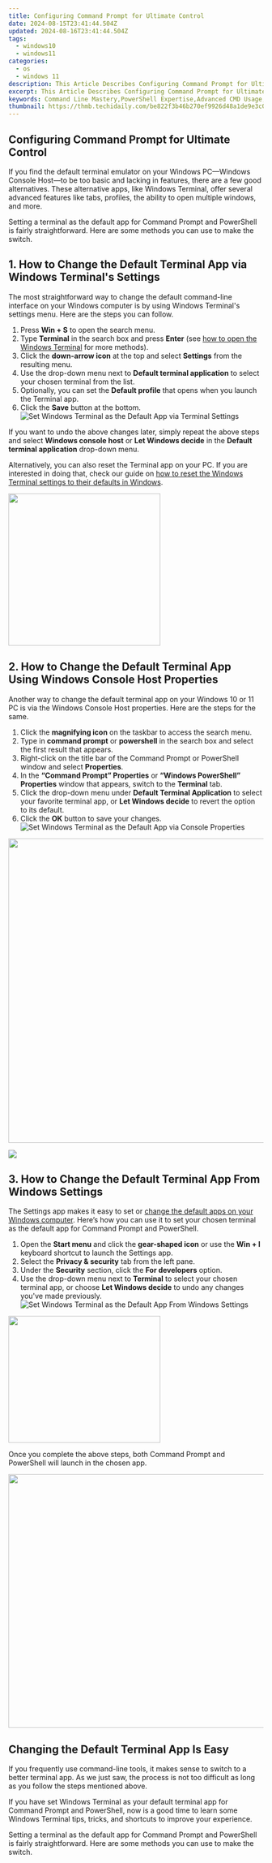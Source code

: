 ```yaml
---
title: Configuring Command Prompt for Ultimate Control
date: 2024-08-15T23:41:44.504Z
updated: 2024-08-16T23:41:44.504Z
tags:
  - windows10
  - windows11
categories:
  - os
  - windows 11
description: This Article Describes Configuring Command Prompt for Ultimate Control
excerpt: This Article Describes Configuring Command Prompt for Ultimate Control
keywords: Command Line Mastery,PowerShell Expertise,Advanced CMD Usage,Command Prompt Tips,Terminal Optimization,System Configuration Pro,Ultimate Command Guide
thumbnail: https://thmb.techidaily.com/be822f3b46b270ef9926d48a1de9e3c012d7d2f35db231a8565a98612ff678d9.jpg
---
```


## Configuring Command Prompt for Ultimate Control

 If you find the default terminal emulator on your Windows PC—Windows Console Host—to be too basic and lacking in features, there are a few good alternatives. These alternative apps, like Windows Terminal, offer several advanced features like tabs, profiles, the ability to open multiple windows, and more.

 Setting a terminal as the default app for Command Prompt and PowerShell is fairly straightforward. Here are some methods you can use to make the switch.

## 1\. How to Change the Default Terminal App via Windows Terminal's Settings

 The most straightforward way to change the default command-line interface on your Windows computer is by using Windows Terminal's settings menu. Here are the steps you can follow.

1. Press **Win + S** to open the search menu.
2. Type **Terminal** in the search box and press **Enter** (see [how to open the Windows Terminal](https://www.makeuseof.com/windows-11-open-windows-terminal/) for more methods).
3. Click the **down-arrow icon** at the top and select **Settings** from the resulting menu.
4. Use the drop-down menu next to **Default terminal application** to select your chosen terminal from the list.
5. Optionally, you can set the **Default profile** that opens when you launch the Terminal app.
6. Click the **Save** button at the bottom.  
![Set Windows Terminal as the Default App via Terminal Settings](https://static1.makeuseofimages.com/wordpress/wp-content/uploads/2023/07/set-windows-terminal-as-the-default-app-via-terminal-settings.jpg)

 If you want to undo the above changes later, simply repeat the above steps and select **Windows console host** or **Let Windows decide** in the **Default terminal application** drop-down menu.

 Alternatively, you can also reset the Terminal app on your PC. If you are interested in doing that, check our guide on [how to reset the Windows Terminal settings to their defaults in Windows](https://www.makeuseof.com/windows-11-reset-terminal-settings/).

<!-- affiliate ads begin -->
<a href="https://coinrule.sjv.io/c/5597632/1958374/18409" target="_top" id="1958374"><img src="//a.impactradius-go.com/display-ad/18409-1958374" border="0" alt="" width="300" height="300"/></a><img height="0" width="0" src="https://imp.pxf.io/i/5597632/1958374/18409" style="position:absolute;visibility:hidden;" border="0" />
<!-- affiliate ads end -->
## 2\. How to Change the Default Terminal App Using Windows Console Host Properties

 Another way to change the default terminal app on your Windows 10 or 11 PC is via the Windows Console Host properties. Here are the steps for the same.

1. Click the **magnifying icon** on the taskbar to access the search menu.
2. Type in **command prompt** or **powershell** in the search box and select the first result that appears.
3. Right-click on the title bar of the Command Prompt or PowerShell window and select **Properties**.
4. In the **“Command Prompt” Properties** or **“Windows PowerShell” Properties** window that appears, switch to the **Terminal** tab.
5. Click the drop-down menu under **Default Terminal Application** to select your favorite terminal app, or **Let Windows decide** to revert the option to its default.
6. Click the **OK** button to save your changes.  
![Set Windows Terminal as the Default App via Console Properties](https://static1.makeuseofimages.com/wordpress/wp-content/uploads/2023/07/set-windows-terminal-as-the-default-app-via-console-properties.jpg)
<!-- affiliate ads begin -->
<a href="https://appsumo.8odi.net/c/5597632/2082541/7443" target="_top" id="2082541"><img src="//a.impactradius-go.com/display-ad/7443-2082541" border="0" alt="" width="1200" height="600"/></a><img height="0" width="0" src="https://appsumo.8odi.net/i/5597632/2082541/7443" style="position:absolute;visibility:hidden;" border="0" />
<!-- affiliate ads end -->

<!-- affiliate ads begin -->
<a href="https://shop.copernic.com/order/checkout.php?PRODS=41033095&QTY=1&AFFILIATE=108875&CART=1"><img src="https://secure.2checkout.com/images/merchant/8d30aa96e72440759f74bd2306c1fa3d/Copernic-2023-Affiliate-728x90-Advanced-3YR.png" border="0"></a>
<!-- affiliate ads end -->
## 3\. How to Change the Default Terminal App From Windows Settings

 The Settings app makes it easy to set or [change the default apps on your Windows computer](https://www.makeuseof.com/change-windows-11-default-apps/). Here’s how you can use it to set your chosen terminal as the default app for Command Prompt and PowerShell.

1. Open the **Start menu** and click the **gear-shaped icon** or use the **Win + I** keyboard shortcut to launch the Settings app.
2. Select the **Privacy & security** tab from the left pane.
3. Under the **Security** section, click the **For developers** option.
4. Use the drop-down menu next to **Terminal** to select your chosen terminal app, or choose **Let Windows decide** to undo any changes you've made previously.  
![Set Windows Terminal as the Default App From Windows Settings](https://static1.makeuseofimages.com/wordpress/wp-content/uploads/2023/07/set-windows-terminal-as-the-default-app-from-windows-settings.jpg)
<!-- affiliate ads begin -->
<a href="https://printrendy.pxf.io/c/5597632/1453720/17020" target="_top" id="1453720"><img src="//a.impactradius-go.com/display-ad/17020-1453720" border="0" alt="" width="300" height="250"/></a><img height="0" width="0" src="https://imp.pxf.io/i/5597632/1453720/17020" style="position:absolute;visibility:hidden;" border="0" />
<!-- affiliate ads end -->

 Once you complete the above steps, both Command Prompt and PowerShell will launch in the chosen app.

<!-- affiliate ads begin -->
<a href="https://appsumo.8odi.net/c/5597632/2087407/7443" target="_top" id="2087407"><img src="//a.impactradius-go.com/display-ad/7443-2087407" border="0" alt="" width="600" height="500"/></a><img height="0" width="0" src="https://appsumo.8odi.net/i/5597632/2087407/7443" style="position:absolute;visibility:hidden;" border="0" />
<!-- affiliate ads end -->
## Changing the Default Terminal App Is Easy

 If you frequently use command-line tools, it makes sense to switch to a better terminal app. As we just saw, the process is not too difficult as long as you follow the steps mentioned above.

 If you have set Windows Terminal as your default terminal app for Command Prompt and PowerShell, now is a good time to learn some Windows Terminal tips, tricks, and shortcuts to improve your experience.

 Setting a terminal as the default app for Command Prompt and PowerShell is fairly straightforward. Here are some methods you can use to make the switch.



<ins class="adsbygoogle"
      style="display:block"
      data-ad-client="ca-pub-7571918770474297"
      data-ad-slot="8358498916"
      data-ad-format="auto"
      data-full-width-responsive="true"></ins>




